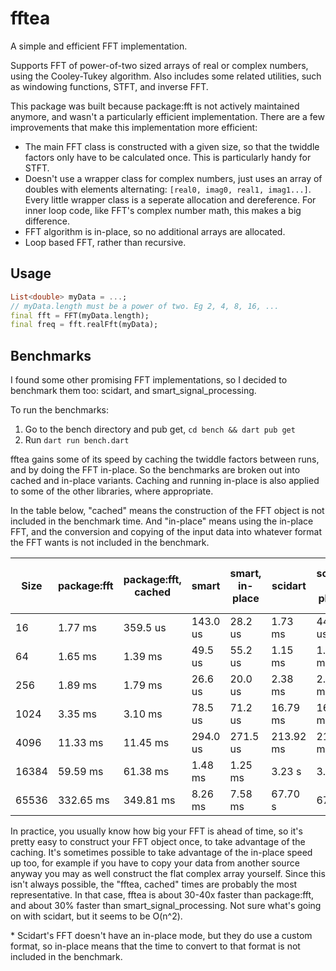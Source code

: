 # fftea

A simple and efficient FFT implementation.

Supports FFT of power-of-two sized arrays of real or complex numbers, using the
Cooley-Tukey algorithm. Also includes some related utilities, such as windowing
functions, STFT, and inverse FFT.

This package was built because package:fft is not actively maintained anymore,
and wasn't a particularly efficient implementation. There are a few
improvements that make this implementation more efficient:

- The main FFT class is constructed with a given size, so that the twiddle
  factors only have to be calculated once. This is particularly handy for STFT.
- Doesn't use a wrapper class for complex numbers, just uses an array of doubles
  with elements alternating: `[real0, imag0, real1, imag1...]`. Every little
  wrapper class is a seperate allocation and dereference. For inner loop code,
  like FFT's complex number math, this makes a big difference.
- FFT algorithm is in-place, so no additional arrays are allocated.
- Loop based FFT, rather than recursive.

## Usage

```dart
List<double> myData = ...;
// myData.length must be a power of two. Eg 2, 4, 8, 16, ...
final fft = FFT(myData.length);
final freq = fft.realFft(myData);
```

## Benchmarks

I found some other promising FFT implementations, so I decided to benchmark them
too: scidart, and smart_signal_processing.

To run the benchmarks:

1. Go to the bench directory and pub get, `cd bench && dart pub get`
2. Run `dart run bench.dart`

fftea gains some of its speed by caching the twiddle factors between runs, and
by doing the FFT in-place. So the benchmarks are broken out into cached and
in-place variants. Caching and running in-place is also applied to some of the
other libraries, where appropriate.

In the table below, "cached" means the construction of the FFT object is not
included in the benchmark time. And "in-place" means using the in-place FFT, and
the conversion and copying of the input data into whatever format the FFT wants
is not included in the benchmark.

| Size | package:fft | package:fft, cached | smart | smart, in-place | scidart | scidart, in-place* | fftea | fftea, cached | fftea, in-place | fftea, in-place, cached |
| --- | --- | --- | --- | --- | --- | --- | --- | --- | --- | --- |
| 16 | 1.77 ms | 359.5 us | 143.0 us | 28.2 us | 1.73 ms | 444.8 us | 148.7 us | 18.8 us | 21.1 us | 16.5 us |
| 64 | 1.65 ms | 1.39 ms | 49.5 us | 55.2 us | 1.15 ms | 1.05 ms | 131.9 us | 184.5 us | 125.6 us | 112.6 us |
| 256 | 1.89 ms | 1.79 ms | 26.6 us | 20.0 us | 2.38 ms | 2.05 ms | 44.0 us | 21.3 us | 30.7 us | 15.1 us |
| 1024 | 3.35 ms | 3.10 ms | 78.5 us | 71.2 us | 16.79 ms | 16.73 ms | 99.2 us | 78.7 us | 87.0 us | 70.1 us |
| 4096 | 11.33 ms | 11.45 ms | 294.0 us | 271.5 us | 213.92 ms | 215.16 ms | 346.8 us | 283.8 us | 320.8 us | 257.1 us |
| 16384 | 59.59 ms | 61.38 ms | 1.48 ms | 1.25 ms | 3.23 s | 3.22 s | 1.78 ms | 1.27 ms | 1.49 ms | 1.12 ms |
| 65536 | 332.65 ms | 349.81 ms | 8.26 ms | 7.58 ms | 67.70 s | 67.75 s | 7.05 ms | 5.87 ms | 6.37 ms | 5.28 ms |

In practice, you usually know how big your FFT is ahead of time, so it's pretty
easy to construct your FFT object once, to take advantage of the caching. It's
sometimes possible to take advantage of the in-place speed up too, for example
if you have to copy your data from another source anyway you may as well
construct the flat complex array yourself. Since this isn't always possible,
the "fftea, cached" times are probably the most representative. In that case,
fftea is about 30-40x faster than package:fft, and about 30% faster than
smart_signal_processing. Not sure what's going on with scidart, but it seems to
be O(n^2).

\* Scidart's FFT doesn't have an in-place mode, but they do use a custom format,
so in-place means that the time to convert to that format is not included in the
benchmark.
